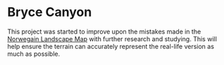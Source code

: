 # Bryce Canyon

This project was started to improve upon the mistakes made in the [Norwegain Landscape Map](norwegian-landscape.md) with further research and studying. This will help ensure the terrain can accurately represent the real-life version as much as possible.

